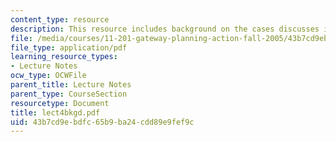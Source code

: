```yaml
---
content_type: resource
description: This resource includes background on the cases discusses in lecture 4.
file: /media/courses/11-201-gateway-planning-action-fall-2005/43b7cd9ebdfc65b9ba24cdd89e9fef9c_lect4bkgd.pdf
file_type: application/pdf
learning_resource_types:
- Lecture Notes
ocw_type: OCWFile
parent_title: Lecture Notes
parent_type: CourseSection
resourcetype: Document
title: lect4bkgd.pdf
uid: 43b7cd9e-bdfc-65b9-ba24-cdd89e9fef9c
---
```

